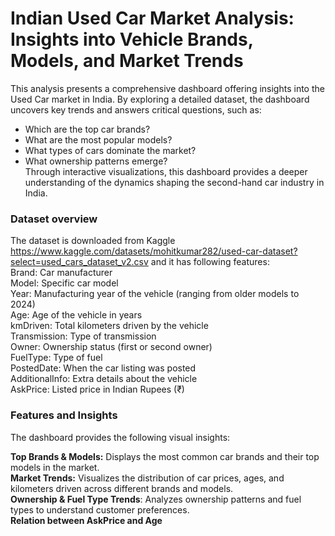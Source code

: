 # Indian Used Car Market Analysis: Insights into Vehicle Brands, Models, and Market Trends
This analysis presents a comprehensive dashboard offering insights into the Used Car market in India. By exploring a detailed dataset, the dashboard uncovers key trends and answers critical questions, such as:<br>
- Which are the top car brands?<br>
- What are the most popular models?<br>
- What types of cars dominate the market?<br>
- What ownership patterns emerge?<br>
Through interactive visualizations, this dashboard provides a deeper understanding of the dynamics shaping the second-hand car industry in India.<br>

### Dataset overview 
The dataset is downloaded from Kaggle <link>https://www.kaggle.com/datasets/mohitkumar282/used-car-dataset?select=used_cars_dataset_v2.csv</link>  and it has following features:<br>
Brand: Car manufacturer <br>
Model: Specific car model <br>
Year: Manufacturing year of the vehicle (ranging from older models to 2024)<br>
Age: Age of the vehicle in years<br>
kmDriven: Total kilometers driven by the vehicle<br>
Transmission: Type of transmission<br>
Owner: Ownership status (first or second owner)<br>
FuelType: Type of fuel <br>
PostedDate: When the car listing was posted<br>
AdditionalInfo: Extra details about the vehicle<br>
AskPrice: Listed price in Indian Rupees (₹)<br>
### Features and Insights
The dashboard provides the following visual insights:

**Top Brands & Models:** Displays the most common car brands and their top models in the market.<br>
**Market Trends:** Visualizes the distribution of car prices, ages, and kilometers driven across different brands and models.<br>
**Ownership & Fuel Type Trends**: Analyzes ownership patterns and fuel types to understand customer preferences.<br>
**Relation between AskPrice and Age**
